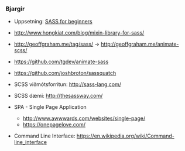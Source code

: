 ### Bjargir
*	Uppsetning: [SASS for beginners](https://medium.com/@ricardozea/sass-for-beginners-the-friendliest-guide-about-how-to-install-use-sass-on-windows-22ff4a32c1f7#.rrxvb8z7f)

*	http://www.hongkiat.com/blog/mixin-library-for-sass/

*	http://geoffgraham.me/tag/sass/ -> http://geoffgraham.me/animate-scss/

*	https://github.com/tgdev/animate-sass

*	https://github.com/joshbroton/sassquatch

*	SCSS viðmótsforritun: http://sass-lang.com/

*	SCSS dæmi: http://thesassway.com/

*	SPA - Single Page Application
	*	http://www.awwwards.com/websites/single-page/
	*	https://onepagelove.com/ 
*	Command Line Interface: https://en.wikipedia.org/wiki/Command-line_interface